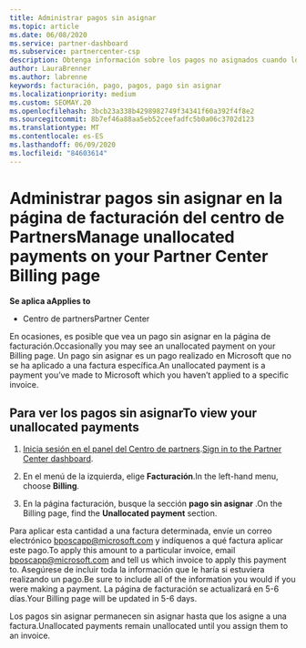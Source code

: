 ```yaml
---
title: Administrar pagos sin asignar
ms.topic: article
ms.date: 06/08/2020
ms.service: partner-dashboard
ms.subservice: partnercenter-csp
description: Obtenga información sobre los pagos no asignados cuando los vea en la página de facturación del centro de Partners. Aprenda también a aplicarlos a las facturas.
author: LauraBrenner
ms.author: labrenne
keywords: facturación, pago, pagos, pago sin asignar
ms.localizationpriority: medium
ms.custom: SEOMAY.20
ms.openlocfilehash: 3bcb23a338b4298982749f34341f60a392f4f8e2
ms.sourcegitcommit: 8b7ef46a88aa5eb52ceefadfc5b0a06c3702d123
ms.translationtype: MT
ms.contentlocale: es-ES
ms.lasthandoff: 06/09/2020
ms.locfileid: "84603614"
---
```

# <a name="manage-unallocated-payments-on-your-partner-center-billing-page"></a><span data-ttu-id="b1ec3-105">Administrar pagos sin asignar en la página de facturación del centro de Partners</span><span class="sxs-lookup"><span data-stu-id="b1ec3-105">Manage unallocated payments on your Partner Center Billing page</span></span>

<span data-ttu-id="b1ec3-106">**Se aplica a**</span><span class="sxs-lookup"><span data-stu-id="b1ec3-106">**Applies to**</span></span>

- <span data-ttu-id="b1ec3-107">Centro de partners</span><span class="sxs-lookup"><span data-stu-id="b1ec3-107">Partner Center</span></span>

<span data-ttu-id="b1ec3-108">En ocasiones, es posible que vea un pago sin asignar en la página de facturación.</span><span class="sxs-lookup"><span data-stu-id="b1ec3-108">Occasionally you may see an unallocated payment on your Billing page.</span></span> <span data-ttu-id="b1ec3-109">Un pago sin asignar es un pago realizado en Microsoft que no se ha aplicado a una factura específica.</span><span class="sxs-lookup"><span data-stu-id="b1ec3-109">An unallocated payment is a payment you’ve made to Microsoft which you haven’t applied to a specific invoice.</span></span>

## <a name="to-view-your-unallocated-payments"></a><span data-ttu-id="b1ec3-110">Para ver los pagos sin asignar</span><span class="sxs-lookup"><span data-stu-id="b1ec3-110">To view your unallocated payments</span></span>

1. <span data-ttu-id="b1ec3-111">[Inicia sesión en el panel del Centro de partners](https://partner.microsoft.com/dashboard/home).</span><span class="sxs-lookup"><span data-stu-id="b1ec3-111">[Sign in to the Partner Center dashboard](https://partner.microsoft.com/dashboard/home).</span></span>

2. <span data-ttu-id="b1ec3-112">En el menú de la izquierda, elige **Facturación**.</span><span class="sxs-lookup"><span data-stu-id="b1ec3-112">In the left-hand menu, choose **Billing**.</span></span>

3. <span data-ttu-id="b1ec3-113">En la página facturación, busque la sección **pago sin asignar** .</span><span class="sxs-lookup"><span data-stu-id="b1ec3-113">On the Billing page, find the **Unallocated payment** section.</span></span> 

<span data-ttu-id="b1ec3-114">Para aplicar esta cantidad a una factura determinada, envíe un correo electrónico bposcapp@microsoft.com y indíquenos a qué factura aplicar este pago.</span><span class="sxs-lookup"><span data-stu-id="b1ec3-114">To apply this amount to a particular invoice, email bposcapp@microsoft.com and tell us which invoice to apply this payment to.</span></span> <span data-ttu-id="b1ec3-115">Asegúrese de incluir toda la información que le haría si estuviera realizando un pago.</span><span class="sxs-lookup"><span data-stu-id="b1ec3-115">Be sure to include all of the information you would if you were making a payment.</span></span> <span data-ttu-id="b1ec3-116">La página de facturación se actualizará en 5-6 días.</span><span class="sxs-lookup"><span data-stu-id="b1ec3-116">Your Billing page will be updated in 5-6 days.</span></span> 

<span data-ttu-id="b1ec3-117">Los pagos sin asignar permanecen sin asignar hasta que los asigne a una factura.</span><span class="sxs-lookup"><span data-stu-id="b1ec3-117">Unallocated payments remain unallocated until you assign them to an invoice.</span></span> 
